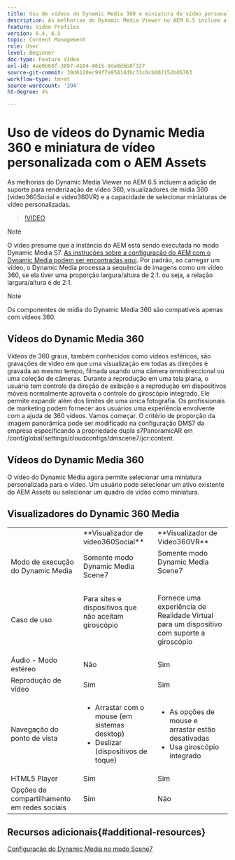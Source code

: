 ```yaml
---
title: Uso de vídeos do Dynamic Media 360 e miniatura de vídeo personalizada com o AEM Assets
description: As melhorias do Dynamic Media Viewer no AEM 6.5 incluem a adição de suporte para renderização de vídeo 360, visualizadores de mídia 360 (video360Social e video360VR) e a capacidade de selecionar miniaturas de vídeo personalizadas.
feature: Video Profiles
version: 6.4, 6.5
topic: Content Management
role: User
level: Beginner
doc-type: Feature Video
exl-id: 4ee0b68f-3897-4104-8615-9de8dbb8f327
source-git-commit: 30d6120ec99f7a95414dbc31c0cb002152bd6763
workflow-type: tm+mt
source-wordcount: '394'
ht-degree: 4%

---
```


# Uso de vídeos do Dynamic Media 360 e miniatura de vídeo personalizada com o AEM Assets

As melhorias do Dynamic Media Viewer no AEM 6.5 incluem a adição de suporte para renderização de vídeo 360, visualizadores de mídia 360 (video360Social e video360VR) e a capacidade de selecionar miniaturas de vídeo personalizadas.

>[!VIDEO](https://video.tv.adobe.com/v/26391?quality=12&learn=on)

>[!NOTE]
>
>O vídeo presume que a instância do AEM está sendo executada no modo Dynamic Media S7.  [As instruções sobre a configuração do AEM com o Dynamic Media podem ser encontradas aqui](https://helpx.adobe.com/br/experience-manager/6-3/assets/using/config-dynamic-fp-14410.html). Por padrão, ao carregar um vídeo, o Dynamic Media processa a sequência de imagens como um vídeo 360, se ela tiver uma proporção largura/altura de 2:1. ou seja, a relação largura/altura é de 2:1.

>[!NOTE]
>
>Os componentes de mídia do Dynamic Media 360 são compatíveis apenas com vídeos 360.

## Vídeos do Dynamic Media 360

Vídeos de 360 graus, também conhecidos como vídeos esféricos, são gravações de vídeo em que uma visualização em todas as direções é gravada ao mesmo tempo, filmada usando uma câmera omnidireccional ou uma coleção de câmeras. Durante a reprodução em uma tela plana, o usuário tem controle da direção de exibição e a reprodução em dispositivos móveis normalmente aproveita o controle do giroscópio integrado.  Ele permite expandir além dos limites de uma única fotografia. Os profissionais de marketing podem fornecer aos usuários uma experiência envolvente com a ajuda de 360 vídeos.  Vamos começar. O critério de proporção da imagem panorâmica pode ser modificado na configuração DMS7 da empresa especificando a propriedade dupla s7PanoramicAR em /conf/global/settings/cloudconfigs/dmscene7/jcr:content.

## Vídeos do Dynamic Media 360

O vídeo do Dynamic Media agora permite selecionar uma miniatura personalizada para o vídeo. Um usuário pode selecionar um ativo existente do AEM Assets ou selecionar um quadro de vídeo como miniatura.

## Visualizadores do Dynamic 360 Media

<table> 
 <tbody>
   <tr>
      <td> </td>
      <td>**Visualizador de vídeo360Social**</td>
      <td>**Visualizador de Video360VR**</td>
   </tr>
   <tr>
      <td>Modo de execução do Dynamic Media</td>
      <td>Somente modo Dynamic Media Scene7</td>
      <td>Somente modo Dynamic Media Scene7<br>
         <br>
      </td>
   </tr>
   <tr>
      <td>Caso de uso</td>
      <td>
         <p>Para sites e dispositivos que não aceitam giroscópio</p>
         <p> </p>
      </td>
      <td>
         <p>Fornece uma experiência de Realidade Virtual para um dispositivo com suporte a giroscópio </p>
      </td>
   </tr>
   <tr>
      <td>Áudio - Modo estéreo</td>
      <td>Não</td>
      <td>Sim</td>
   </tr>
   <tr>
      <td>Reprodução de vídeo</td>
      <td>Sim</td>
      <td>Sim</td>
   </tr>
   <tr>
      <td>Navegação do ponto de vista</td>
      <td>
         <ul>
            <li>Arrastar com o mouse (em sistemas desktop)</li>
            <li>Deslizar (dispositivos de toque)</li>
         </ul>
      </td>
      <td>
         <ul>
            <li>As opções de mouse e arrastar estão desativadas</li>
            <li>Usa giroscópio integrado</li>
         </ul>
      </td>
   </tr>
   <tr>
      <td>HTML5 Player</td>
      <td>Sim</td>
      <td>Sim</td>
   </tr>
   <tr>
      <td>Opções de compartilhamento em redes sociais</td>
      <td>Sim</td>
      <td>Não</td>
   </tr>
</tbody>
</table>

## Recursos adicionais{#additional-resources}

[Configuração do Dynamic Media no modo Scene7](https://helpx.adobe.com/experience-manager/6-5/assets/using/config-dms7.html)
